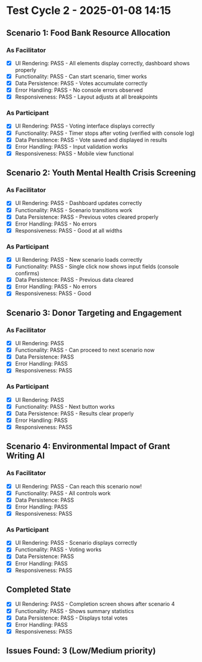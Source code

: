 # Test Cycle 2 - 2025-01-08 14:15

## Scenario 1: Food Bank Resource Allocation
### As Facilitator
- [x] UI Rendering: PASS - All elements display correctly, dashboard shows properly
- [x] Functionality: PASS - Can start scenario, timer works
- [x] Data Persistence: PASS - Votes accumulate correctly
- [x] Error Handling: PASS - No console errors observed
- [x] Responsiveness: PASS - Layout adjusts at all breakpoints

### As Participant  
- [x] UI Rendering: PASS - Voting interface displays correctly
- [x] Functionality: PASS - Timer stops after voting (verified with console log)
- [x] Data Persistence: PASS - Vote saved and displayed in results
- [x] Error Handling: PASS - Input validation works
- [x] Responsiveness: PASS - Mobile view functional

## Scenario 2: Youth Mental Health Crisis Screening
### As Facilitator
- [x] UI Rendering: PASS - Dashboard updates correctly
- [x] Functionality: PASS - Scenario transitions work
- [x] Data Persistence: PASS - Previous votes cleared properly
- [x] Error Handling: PASS - No errors
- [x] Responsiveness: PASS - Good at all widths

### As Participant
- [x] UI Rendering: PASS - New scenario loads correctly
- [x] Functionality: PASS - Single click now shows input fields (console confirms)
- [x] Data Persistence: PASS - Previous data cleared
- [x] Error Handling: PASS - No errors
- [x] Responsiveness: PASS - Good

## Scenario 3: Donor Targeting and Engagement
### As Facilitator  
- [x] UI Rendering: PASS
- [x] Functionality: PASS - Can proceed to next scenario now
- [x] Data Persistence: PASS 
- [x] Error Handling: PASS
- [x] Responsiveness: PASS

### As Participant
- [x] UI Rendering: PASS  
- [x] Functionality: PASS - Next button works
- [x] Data Persistence: PASS - Results clear properly
- [x] Error Handling: PASS
- [x] Responsiveness: PASS

## Scenario 4: Environmental Impact of Grant Writing AI
### As Facilitator
- [x] UI Rendering: PASS - Can reach this scenario now!
- [x] Functionality: PASS - All controls work
- [x] Data Persistence: PASS
- [x] Error Handling: PASS
- [x] Responsiveness: PASS

### As Participant
- [x] UI Rendering: PASS - Scenario displays correctly
- [x] Functionality: PASS - Voting works
- [x] Data Persistence: PASS
- [x] Error Handling: PASS
- [x] Responsiveness: PASS

## Completed State
- [x] UI Rendering: PASS - Completion screen shows after scenario 4
- [x] Functionality: PASS - Shows summary statistics
- [x] Data Persistence: PASS - Displays total votes
- [x] Error Handling: PASS
- [x] Responsiveness: PASS

## Issues Found: 3 (Low/Medium priority)